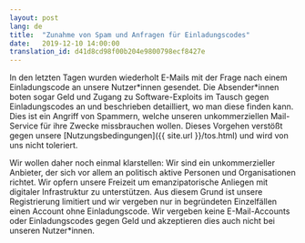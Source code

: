 ```yaml
---
layout: post
lang: de
title:  "Zunahme von Spam und Anfragen für Einladungscodes"
date:   2019-12-10 14:00:00
translation_id: d41d8cd98f00b204e9800798ecf8427e
---
```


In den letzten Tagen wurden wiederholt E-Mails mit der Frage nach einem Einladungscode an unsere Nutzer\*innen gesendet.
Die Absender\*innen boten sogar Geld und Zugang zu Software-Exploits im Tausch gegen Einladungscodes an und beschrieben detailliert, wo man diese finden kann.
Dies ist ein Angriff von Spammern, welche unseren unkommerziellen Mail-Service für ihre Zwecke missbrauchen wollen.
Dieses Vorgehen verstößt gegen unsere [Nutzungsbedingungen]({{ site.url }}/tos.html) und wird von uns nicht toleriert.

Wir  wollen daher noch einmal klarstellen:
Wir sind ein unkommerzieller Anbieter, der sich vor allem an politisch aktive Personen und Organisationen richtet.
Wir opfern unsere Freizeit um emanzipatorische Anliegen mit digitaler Infrastruktur zu unterstützen.
Aus diesem Grund ist unsere Registrierung limitiert und wir vergeben nur in begründeten Einzelfällen einen Account ohne Einladungscode.
Wir vergeben keine E-Mail-Accounts oder Einladungscodes gegen Geld und akzeptieren dies auch nicht bei unseren Nutzer\*innen.
